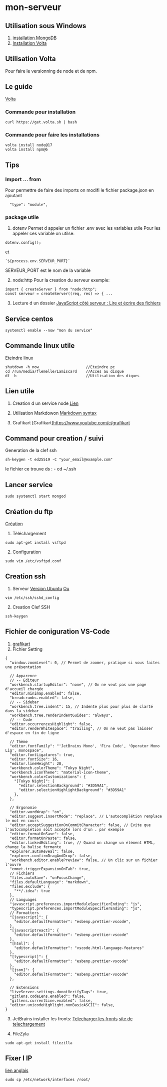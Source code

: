 # mon-serveur
## Utilisation sous Windows
1. [installation MongoDB](https://www.mongodb.com/try/download/community)
2. [Installation Volta](https://github.com/volta-cli/volta/releases/download/v1.1.0/volta-1.1.0-windows-x86_64.msi)

## Utilisation Volta
Pour faire le versionning de node et de npm.
## Le guide
[Volta](https://docs.volta.sh/guide/getting-started)

### Commande pour installation
```
curl https://get.volta.sh | bash
```
### Commande pour faire les installations
```
volta install node@17
volta install npm@6
```

## Tips
### Import ... from

Pour permettre de faire des imports on modifi le fichier package.json en ajoutant
```
  "type": "module",
```
### package utile
1. dotenv
Permet d appeler un fichier .env avec les variables utile
Pour les appeler ces variable on utilse:
```
dotenv.config();
```
et 
```
`${process.env.SERVEUR_PORT}`
```
SERVEUR_PORT est le nom de la variable

2. node:http
Pour la creation du serveur
exemple:
```
import { createServer } from "node:http";
const serveur = createServer((req, res) => { ...
```

3. Lecture d un dossier
[JavaScript côté serveur : Lire et écrire des fichiers](https://www.youtube.com/watch?v=cT6b6_XzFmI&t=1134s)

## Service centos
```
systemctl enable --now "mon du service"
```
## Commande linux utile

Eteindre linux
```
shutdown -h now                     //Eteindre pc
cd /run/media/flemelle/Lamiscard    //Acces au disque
df -h                               //Utilisation des diques

```
## Lien utile

1. Creation d un service node
[Lien](https://nodesource.com/blog/running-your-node-js-app-with-systemd-part-1/)

2. Utilisation Markdowon
[Markdown syntax](https://www.markdownguide.org/basic-syntax/)

3. Grafikart
[Grafikart]https://www.youtube.com/c/grafikart

## Command pour creation / suivi 
Generation de la clef ssh
```
sh-keygen -t ed25519 -C "your_email@example.com"
```
le fichier ce trouve ds : - cd ~/.ssh

## Lancer service 
```
sudo systemctl start mongod
```
## Création du ftp
[Création](https://fr.wikihow.com/configurer-un-serveur-FTP-sous-Ubuntu-Linux)
1. Téléchargement
```
sudo apt-get install vsftpd
```
2. Configuration
```
sudo vim /etc/vsftpd.conf
```
## Creation  ssh
1. Serveur
[Version Ubuntu](https://doc.ubuntu-fr.org/ssh#configuration_du_serveur_ssh)
[Ou](https://www.linuxtricks.fr/wiki/ssh-installer-et-configurer-un-serveur-ssh)
```
vim /etc/ssh/sshd_config
```
2. Creation Clef SSH
```
ssh-keygen
```

## Fichier de coniguration VS-Code
1. [grafikart](https://grafikart.fr/tutoriels/vscode-settings-2096)
2. Fichier Setting 
```
{
  "window.zoomLevel": 0, // Permet de zoomer, pratique si vous faites une présentation

  // Apparence
  // -- Editeur
  "workbench.startupEditor": "none", // On ne veut pas une page d'accueil chargée
  "editor.minimap.enabled": false,
  "breadcrumbs.enabled": false,
  // -- Sidebar
  "workbench.tree.indent": 15, // Indente plus pour plus de clarté dans la sidebar
  "workbench.tree.renderIndentGuides": "always",
  // -- Code
  "editor.occurrencesHighlight": false, 
  "editor.renderWhitespace": "trailing", // On ne veut pas laisser d'espace en fin de ligne

  // Thème
  "editor.fontFamily": "'JetBrains Mono', 'Fira Code', 'Operator Mono Lig', monospace",
  "editor.fontLigatures": true,
  "editor.fontSize": 16,
  "editor.lineHeight": 28,
  "workbench.colorTheme": "Tokyo Night",
  "workbench.iconTheme": "material-icon-theme",
  "workbench.colorCustomizations": {
    "[Tokyo Night]": {
      "editor.selectionBackground": "#3D59A1",
      "editor.selectionHighlightBackground": "#3D59A1"
    },
  },

  // Ergonomie
  "editor.wordWrap": "on",
  "editor.suggest.insertMode": "replace", // L'autocomplétion remplace le mot en cours
  "editor.acceptSuggestionOnCommitCharacter": false, // Evite que l'autocomplétion soit accepté lors d'un . par exemple
  "editor.formatOnSave": false,
  "editor.formatOnPaste": false,
  "editor.linkedEditing": true, // Quand on change un élément HTML, change la balise fermante
  "explorer.autoReveal": false,
  "explorer.confirmDragAndDrop": false,
  "workbench.editor.enablePreview": false, // Un clic sur un fichier l'ouvre
  "emmet.triggerExpansionOnTab": true, 
  // Fichiers
  "files.autoSave": "onFocusChange",
  "files.defaultLanguage": "markdown",
  "files.exclude": {
    "**/.idea": true
  },
  // Languages
  "javascript.preferences.importModuleSpecifierEnding": "js",
  "typescript.preferences.importModuleSpecifierEnding": "js",
  // Formatters
  "[javascript]": {
    "editor.defaultFormatter": "esbenp.prettier-vscode",
  },
  "[javascriptreact]": {
    "editor.defaultFormatter": "esbenp.prettier-vscode"
  },
  "[html]": {
    "editor.defaultFormatter": "vscode.html-language-features"
  },
  "[typescript]": {
    "editor.defaultFormatter": "esbenp.prettier-vscode"
  },
  "[json]": {
    "editor.defaultFormatter": "esbenp.prettier-vscode"
  },

  // Extensions
  "liveServer.settings.donotVerifyTags": true,
  "gitlens.codeLens.enabled": false,
  "gitlens.currentLine.enabled": false,
  "editor.unicodeHighlight.nonBasicASCII": false,
}
```

3. JetBrains
installer les fronts:
[Telecharger les fronts](https://download.jetbrains.com/fonts/JetBrainsMono-2.242.zip)
[site de telechargement](https://www.jetbrains.com/)

3. FileZyla
```console
sudo apt-get install filezilla

```

## Fixer l IP

[lien anglais](https://www.cyberciti.biz/faq/add-configure-set-up-static-ip-address-on-debianlinux/)
```
sudo cp /etc/network/interfaces /root/
```